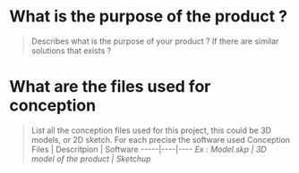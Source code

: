 # What is the purpose of the product ?
> Describes what is the purpose of your product ? If there are similar solutions that exists ? 


# What are the files used for conception
> List all the conception files used for this project, this could be 3D models, or 2D sketch. For each precise the software used
Conception Files | Descritpion | Software
-----|----|----
*Ex : Model.skp | 3D model of the product | Sketchup*
